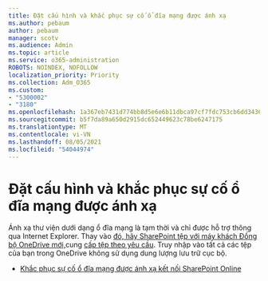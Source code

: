 ```yaml
---
title: Đặt cấu hình và khắc phục sự cố ổ đĩa mạng được ánh xạ
ms.author: pebaum
author: pebaum
manager: scotv
ms.audience: Admin
ms.topic: article
ms.service: o365-administration
ROBOTS: NOINDEX, NOFOLLOW
localization_priority: Priority
ms.collection: Adm_O365
ms.custom:
- "5300002"
- "3180"
ms.openlocfilehash: 1a367eb7431d774bb8d5e6e6b11dbca97cf7fdc753cb6dd34363d6d73f1a9d1c
ms.sourcegitcommit: b5f7da89a650d2915dc652449623c78be6247175
ms.translationtype: MT
ms.contentlocale: vi-VN
ms.lasthandoff: 08/05/2021
ms.locfileid: "54044974"
---
```

# <a name="configure-and-troubleshoot-mapped-network-drives"></a>Đặt cấu hình và khắc phục sự cố ổ đĩa mạng được ánh xạ

Ánh xạ thư viện dưới dạng ổ đĩa mạng là tạm thời và chỉ được hỗ trợ thông qua Internet Explorer. Thay vào [đó, hãy SharePoint tệp với máy khách Đồng bộ OneDrive mới,](https://support.office.com/article/6de9ede8-5b6e-4503-80b2-6190f3354a88)cung [cấp tệp theo yêu cầu](https://support.office.com/article/0e6860d3-d9f3-4971-b321-7092438fb38e). Truy nhập vào tất cả các tệp của bạn trong OneDrive không sử dụng dung lượng lưu trữ cục bộ.

- [Khắc phục sự cố ổ đĩa mạng được ánh xạ kết nối SharePoint Online](https://docs.microsoft.com/sharepoint/support/administration/troubleshoot-mapped-network-drives)
